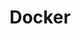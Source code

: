 ---
title: "Docker"
layout: category
permalink: /categories/docker/
author_profile: true
taxonomy: Docker
sidebar:
  nav: "categories"
---